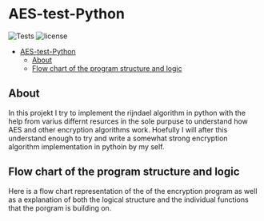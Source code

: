 # AES-test-Python

![Tests](https://github.com/Circut-labs/AES-Python/actions/workflows/test.yml/badge.svg) ![license](LICENSE)



- [AES-test-Python](#aes-test-python)
  - [About](#about)
  - [Flow chart of the program structure and logic](#flow-chart-of-the-program-structure-and-logic)


About
---
In this projekt I try to implement the rijndael algorithm in python with the help from varius differnt resurces in the sole purpuse to understand how AES and other encryption algorithms work. Hoefully I will after this understand enough to try and write a somewhat strong encryption algorithm implementation in pythoin by my self.


Flow chart of the program structure and logic
---
Here is a flow chart representation of the of the encryption program as well as a explanation of both the logical structure and the individual functions that the porgram is building on.
